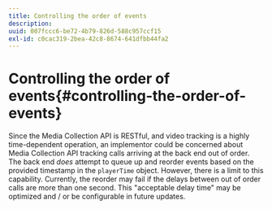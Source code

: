```yaml
---
title: Controlling the order of events
description: 
uuid: 007fccc6-be72-4b79-826d-588c957ccf15
exl-id: c0cac319-2bea-42c8-8674-641dfbb44fa2
---
```

# Controlling the order of events{#controlling-the-order-of-events}

Since the Media Collection API is RESTful, and video tracking is a highly time-dependent operation, an implementor could be concerned about Media Collection API tracking calls arriving at the back end out of order. The back end *does* attempt to queue up and reorder events based on the provided timestamp in the `playerTime` object. However, there is a limit to this capability. Currently, the reorder may fail if the delays between out of order calls are more than one second. This "acceptable delay time" may be optimized and / or be configurable in future updates.
